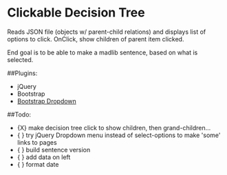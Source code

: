 # Clickable Decision Tree

Reads JSON file (objects w/ parent-child relations) and displays list of options to click. OnClick, show children of parent item clicked.

End goal is to be able to make a madlib sentence, based on what is selected.

##Plugins:
- jQuery
- Bootstrap
- [Bootstrap Dropdown](http://labs.abeautifulsite.net/jquery-dropdown/)

##Todo:
- {X} make decision tree click to show children, then grand-children...
- { } try jQuery Dropdown menu instead of select-options to make 'some' links to pages
- { } build sentence version
- { } add data on left
- { } format date